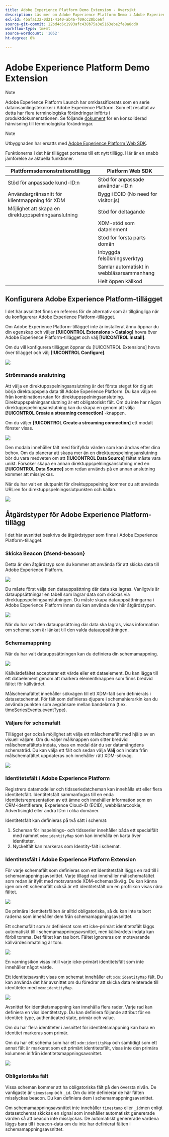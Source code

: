 ```yaml
---
title: Adobe Experience Platform Demo Extension - översikt
description: Läs mer om Adobe Experience Platform Demo i Adobe Experience Platform.
exl-id: 4bafa132-0d21-4140-ab46-f09cc20bce6f
source-git-commit: 12bd4c6c1993afc438b75a3e5163ebe2fe8a8dd0
workflow-type: tm+mt
source-wordcount: '1052'
ht-degree: 0%

---
```


# Adobe Experience Platform Demo Extension

>[!NOTE]
>
>Adobe Experience Platform Launch har omklassificerats som en serie datainsamlingstekniker i Adobe Experience Platform. Som ett resultat av detta har flera terminologiska förändringar införts i produktdokumentationen. Se följande [dokument](../../../term-updates.md) för en konsoliderad hänvisning till terminologiska förändringar.

>[!NOTE]
>
>Utbyggnaden har ersatts med [Adobe Experience Platform Web SDK](../web-sdk/overview.md).

Funktionerna i det här tillägget porteras till ett nytt tillägg. Här är en snabb jämförelse av aktuella funktioner.

| Plattformsdemonstrationstillägg | Platform Web SDK |
| ------------------ | ----------- |
| Stöd för anpassade kund-ID:n | Stöd för anpassade användar-ID:n |
| Användargränssnitt för klientmappning för XDM | Bygg i ECID (No need for visitor.js) |
| Möjlighet att skapa en direktuppspelningsanslutning | Stöd för deltagande |
| | XDM-stöd som dataelement |
| | Stöd för första parts domän |
| | Inbyggda felsökningsverktyg |
| | Samlar automatiskt in webbläsarsammanhang |
| | Helt öppen källkod |


## Konfigurera Adobe Experience Platform-tillägget

I det här avsnittet finns en referens för de alternativ som är tillgängliga när du konfigurerar Adobe Experience Platform-tillägget.

Om Adobe Experience Platform-tillägget inte är installerat ännu öppnar du din egenskap och väljer **[!UICONTROL Extensions > Catalog]** hovra över Adobe Experience Platform-tillägget och välj **[!UICONTROL Install]**.

Om du vill konfigurera tillägget öppnar du [!UICONTROL Extensions] hovra över tillägget och välj **[!UICONTROL Configure]**.

![](../../../images/adobe-experience-platform-extension-configuration.png)

### Strömmande anslutning

Att välja en direktuppspelningsanslutning är det första steget för dig att börja direktuppspela data till Adobe Experience Platform. Du kan välja en från kombinationsrutan för direktuppspelningsanslutning. Direktuppspelningsanslutning är ett obligatoriskt fält. Om du inte har någon direktuppspelningsanslutning kan du skapa en genom att välja **[!UICONTROL Create a streaming connection]** -knappen.

Om du väljer **[!UICONTROL Create a streaming connection]** ett modalt fönster visas.

![](../../../images/adobe-experienc-platform-create-streaming-connection.png)

Den modala innehåller fält med förifyllda värden som kan ändras efter dina behov. Om du planerar att skapa mer än en direktuppspelningsanslutning bör du vara medveten om att **[!UICONTROL Data Source]** fältet måste vara unikt. Försöker skapa en annan direktuppspelningsanslutning med en **[!UICONTROL Data Source]** som redan används på en annan anslutning kommer att misslyckas.

När du har valt en slutpunkt för direktuppspelning kommer du att använda URL:en för direktuppspelningsslutpunkten och källan.

![](../../../images/adobe-experience-platform-streaming-endpoint-selected.png)

## Åtgärdstyper för Adobe Experience Platform-tillägg

I det här avsnittet beskrivs de åtgärdstyper som finns i Adobe Experience Platform-tillägget.

### Skicka Beacon {#send-beacon}

Detta är den åtgärdstyp som du kommer att använda för att skicka data till Adobe Experience Platform.

![](../../../images/adobe-experience-platform-send-beacon-dataset.png)

Du måste först välja den datauppsättning där data ska lagras. Vanligtvis är datauppsättningar en tabell som lagrar data som skickas via direktuppspelningsanslutningen. Du måste skapa datauppsättningarna i Adobe Experience Platform innan du kan använda den här åtgärdstypen.

![](../../../images/adobe-experience-platform-send-beacon-dataset-selected1.png)

När du har valt den datauppsättning där data ska lagras, visas information om schemat som är länkat till den valda datauppsättningen.

### Schemamappning

När du har valt datauppsättningen kan du definiera din schemamappning.

![](../../../images/adobe-experience-platform-send-beacon-schema-mapping.png)

Källvärdefältet accepterar ett värde eller ett dataelement. Du kan lägga till ett dataelement genom att markera elementknappen som finns bredvid fältet för källvärdet.

Målschemafältet innehåller sökvägen till ett XDM-fält som definierats i datasetschemat. För fält som definieras djupare i schemahierarkin kan du använda punkten som avgränsare mellan bandelarna (t.ex. timeSeriesEvents.eventType).

### Väljare för schemafält

Tillägget ger också möjlighet att välja ett målschemafält med hjälp av en visuell väljare. Om du väljer målknappen som sitter bredvid målschemafältets indata, visas en modal där du ser datamängdens schematräd. Du kan välja ett fält och sedan välja **Välj** och indata från målschemafältet uppdateras och innehåller rätt XDM-sökväg.

![](../../../images/adobe-experience-platform-send-beacon-schema-field-selector.png)

### Identitetsfält i Adobe Experience Platform

Registrera datamodeller och tidsseriedatcheman kan innehålla ett eller flera identitetsfält. Identitetsfält sammanfogas till en enda identitetsrepresentation av ett ämne och innehåller information som en CRM-identifierare, Experience Cloud-ID (ECID), webbläsarcookie, AdvertisingId eller andra ID:n i olika domäner.

Identitetsfält kan definieras på två sätt i schemat:

1. Scheman för inspelnings- och tidsserier innehåller båda ett specialfält med namnet `xdm:identityMap` som kan innehålla en karta över identiteter.
1. Nyckelfält kan markeras som Identity-fält i schemat.

### Identitetsfält i Adobe Experience Platform Extension

För varje schemafält som definieras som ett identitetsfält läggs en rad till i schemamappningsavsnittet. Varje tillagd rad innehåller målschemafältet som redan är ifyllt med motsvarande XDM-schemasökväg. Du kan känna igen om ett schemafält också är ett identitetsfält om en profilikon visas nära fältet.

![](../../../images/adobe-experience-platform-send-beacon-identity-field.png)

De primära identitetsfälten är alltid obligatoriska, så du kan inte ta bort raderna som innehåller dem från schemamappningsavsnittet.

Ett schemafält som är definierat som ett icke-primärt identitetsfält läggs automatiskt till i schemamappningsavsnittet, men källvärdets indata kan förbli tomma. Det fältet kan tas bort. Fältet ignoreras om motsvarande källvärdesinmatning är tom.

![](../../../images/adobe-experience-platform-send-beacon-identity-field-warning.png)

En varningsikon visas intill varje icke-primärt identitetsfält som inte innehåller något värde.

Ett identitetsavsnitt visas om schemat innehåller ett `xdm:identityMap` fält. Du kan använda det här avsnittet om du föredrar att skicka data relaterade till identiteter med `xdm:identityMap`.

![](../../../images/adobe-experience-platform-send-beacon-identity-section.png)

Avsnittet för identitetsmappning kan innehålla flera rader. Varje rad kan definiera en viss identitetstyp. Du kan definiera följande attribut för en identitet: type, authenticated state, primär och value.

Om du har flera identiteter i avsnittet för identitetsmappning kan bara en identitet markeras som primär.

Om du har ett schema som har ett `xdm:identityMap` och samtidigt som ett annat fält är markerat som ett primärt identitetsfält, visas inte den primära kolumnen inifrån identitetsmappningsavsnittet.

![](../../../images/adobe-experience-platform-send-beacon-identity-section-not-primary.png)

### Obligatoriska fält

Vissa scheman kommer att ha obligatoriska fält på den översta nivån. De vanligaste är `timestamp` och `_id`. Om du inte definierar de här fälten misslyckas beacon. Du kan definiera dem i schemamappningsavsnittet.

Om schemamappningsavsnittet inte innehåller `timestamp` eller `_id`men enligt datasetchemat skickas en signal som innehåller automatiskt genererade värden så att beacon inte misslyckas. De automatiskt genererade värdena läggs bara till i beacon-data om du inte har definierat fälten i schemamappningsavsnittet.
